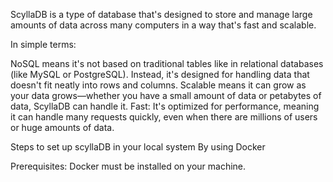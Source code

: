 ScyllaDB is a type of  database that's designed to store and manage large amounts of data across many computers in a way that's fast and scalable.

In simple terms:

NoSQL means it's not based on traditional tables like in relational databases (like MySQL or PostgreSQL). Instead, it's designed for handling data that doesn't fit neatly into rows and columns.
Scalable means it can grow as your data grows—whether you have a small amount of data or petabytes of data, ScyllaDB can handle it.
Fast: It's optimized for performance, meaning it can handle many requests quickly, even when there are millions of users or huge amounts of data.

Steps to  set up scyllaDB in your local system By using Docker 

Prerequisites:
Docker must be installed on your machine. 

